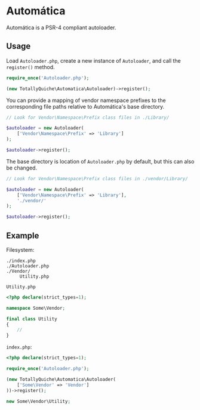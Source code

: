 # Automática
Automática is a PSR-4 compliant autoloader.

## Usage

Load `Autoloader.php`, create a new instance of `Autoloader`, and call the `register()`
method.

```php
require_once('Autoloader.php');

(new TotallyQuiche\Automatica\Autoloader)->register();
```

You can provide a mapping of vendor namespace prefixes to the corresponding file
paths relative to Automática's base directory.

```php
// Look for Vendor\Namespace\Prefix class files in ./Library/

$autoloader = new Autoloader(
    ['Vendor\Namespace\Prefix' => 'Library']
);

$autoloader->register();
```

The base directory is location of `Autoloader.php` by default, but this can also
be changed.

```php
// Look for Vendor\Namespace\Prefix class files in ./vendor/Library/

$autoloader = new Autoloader(
    ['Vendor\Namespace\Prefix' => 'Library'],
    './vendor/'
);

$autoloader->register();
```

## Example

Filesystem:

```
./index.php
./Autoloader.php
./Vendor/
     Utility.php
```
`Utility.php`

```php
<?php declare(strict_types=1);

namespace Some\Vendor;

final class Utility
{
    //
}
```

`index.php`:

```php
<?php declare(strict_types=1);

require_once('Autoloader.php');

(new TotallyQuiche\Automatica\Autoloader(
    ['Some\Vendor' => 'Vendor']
))->register();

new Some\Vendor\Utility;
```